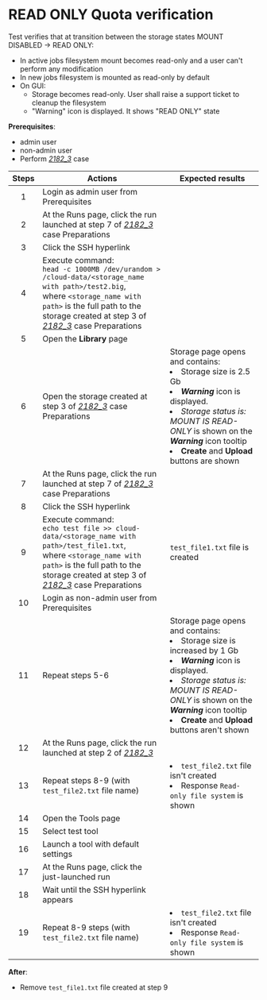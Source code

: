 # READ ONLY Quota verification

Test verifies that at transition between the storage states MOUNT DISABLED → READ ONLY:
- In active jobs filesystem mount becomes read-only and a user can't perform any modification
- In new jobs filesystem is mounted as read-only by default
- On GUI: <ul><li> Storage becomes read-only. User shall raise a support ticket to cleanup the filesystem <li> "Warning" icon is displayed. It shows "READ ONLY" state </ul>

**Prerequisites**:

- admin user
- non-admin user
- Perform [_2182\_3_](2182_3.md) case

| Steps | Actions | Expected results |
| :---: | --- | --- |
| 1 | Login as admin user from Prerequisites | |
| 2 | At the Runs page, click the run launched at step 7 of [_2182\_3_](2182_3.md) case Preparations | |
| 3 | Click the SSH hyperlink | |
| 4 | Execute command: <br> `head -c 1000MB /dev/urandom > /cloud-data/<storage_name with path>/test2.big`, <br>where `<storage_name with path>` is the full path to the storage created at step 3 of [_2182\_3_](2182_3.md) case  Preparations | |
| 5 | Open the **Library** page | |
| 6 | Open the storage created at step 3 of [_2182\_3_](2182_3.md) case  Preparations | Storage page opens and contains: <li> Storage size is 2.5 Gb <li> ***Warning*** icon is displayed. <li> *Storage status is: MOUNT IS READ-ONLY* is shown on the ***Warning*** icon tooltip <li> **Create** and **Upload** buttons are shown |
| 7 | At the Runs page, click the run launched at step 7 of [_2182\_3_](2182_3.md) case Preparations | |
| 8 | Click the SSH hyperlink | |
| 9 | Execute command: <br> `echo test file >> cloud-data/<storage_name with path>/test_file1.txt`, <br>where `<storage_name with path>` is the full path to the storage created at step 3 of [_2182\_3_](2182_3.md) case  Preparations | `test_file1.txt` file is created |
| 10 | Login as non-admin user from Prerequisites | |
| 11 | Repeat steps 5-6 | Storage page opens and contains: <li> Storage size is increased by 1 Gb <li> ***Warning*** icon is displayed. <li> *Storage status is: MOUNT IS READ-ONLY* is shown on the ***Warning*** icon tooltip <li> **Create** and **Upload** buttons aren't shown |
| 12 | At the Runs page, click the run launched at step 2 of [_2182\_3_](2182_3.md) | |
| 13 | Repeat steps 8-9 (with `test_file2.txt` file name) | <li> `test_file2.txt` file isn't created <li> Response `Read-only file system` is shown |
| 14 | Open the Tools page | |
| 15 | Select test tool | |
| 16 | Launch a tool with default settings | |
| 17 | At the Runs page, click the just-launched run | |
| 18 | Wait until the SSH hyperlink appears | |
| 19 | Repeat 8-9 steps (with `test_file2.txt` file name) | <li> `test_file2.txt` file isn't created <li> Response `Read-only file system` is shown |

**After**:
- Remove `test_file1.txt` file created at step 9